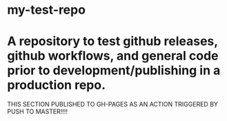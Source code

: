 # my-test-repo

# A repository to test github releases, github workflows, and general code prior to development/publishing in a production repo.

THIS SECTION PUBLISHED TO GH-PAGES AS AN ACTION TRIGGERED BY PUSH TO MASTER!!!!
